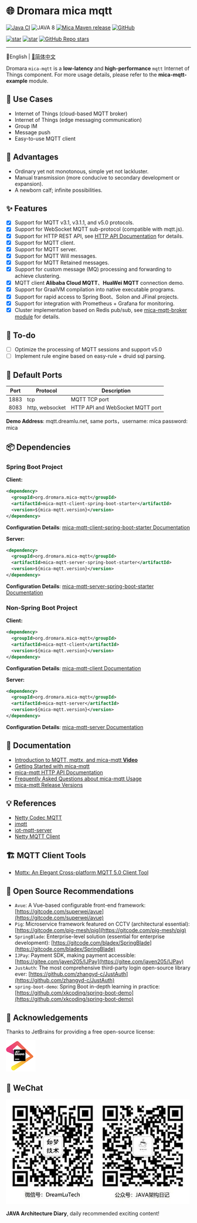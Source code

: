 # 🌐 Dromara mica mqtt
[![Java CI](https://github.com/dromara/mica-mqtt/workflows/Java%20CI/badge.svg)](https://github.com/dromara/mica-mqtt/actions)
![JAVA 8](https://img.shields.io/badge/JDK-1.8+-brightgreen.svg)
[![Mica Maven release](https://img.shields.io/maven-central/v/org.dromara.mica-mqtt/mica-mqtt-codec?style=flat-square)](https://central.sonatype.com/artifact/org.dromara.mica-mqtt/mica-mqtt-codec/versions)
[![GitHub](https://img.shields.io/github/license/dromara/mica-mqtt.svg?style=flat-square)](https://github.com/dromara/mica-mqtt/blob/master/LICENSE)

[![star](https://gitcode.com/dromara/mica-mqtt/star/badge.svg)](https://gitcode.com/dromara/mica-mqtt)
[![star](https://gitee.com/dromara/mica-mqtt/badge/star.svg?theme=dark)](https://gitee.com/dromara/mica-mqtt/stargazers)
[![GitHub Repo stars](https://img.shields.io/github/stars/dromara/mica-mqtt?label=Github%20Stars)](https://github.com/dromara/mica-mqtt)

---

📖English | [📖简体中文](README.md)

Dromara `mica-mqtt` is a **low-latency** and **high-performance** `mqtt` Internet of Things component. For more usage details, please refer to the **mica-mqtt-example** module.

## 🍱 Use Cases

- Internet of Things (cloud-based MQTT broker)
- Internet of Things (edge messaging communication)
- Group IM
- Message push
- Easy-to-use MQTT client

## 🚀 Advantages
- Ordinary yet not monotonous, simple yet not lackluster.
- Manual transmission (more conducive to secondary development or expansion).
- A newborn calf; infinite possibilities.

## ✨ Features
- [x] Support for MQTT v3.1, v3.1.1, and v5.0 protocols.
- [x] Support for WebSocket MQTT sub-protocol (compatible with mqtt.js).
- [x] Support for HTTP REST API, see [HTTP API Documentation](docs/http-api.md) for details.
- [x] Support for MQTT client.
- [x] Support for MQTT server.
- [x] Support for MQTT Will messages.
- [x] Support for MQTT Retained messages.
- [x] Support for custom message (MQ) processing and forwarding to achieve clustering.
- [x] MQTT client **Alibaba Cloud MQTT**、**HuaWei MQTT** connection demo.
- [x] Support for GraalVM compilation into native executable programs.
- [x] Support for rapid access to Spring Boot、Solon and JFinal projects.
- [x] Support for integration with Prometheus + Grafana for monitoring.
- [x] Cluster implementation based on Redis pub/sub, see [mica-mqtt-broker module](mica-mqtt-broker) for details.

## 🌱 To-do

- [ ] Optimize the processing of MQTT sessions and support v5.0
- [ ] Implement rule engine based on easy-rule + druid sql parsing.

## 🚨 Default Ports

| Port | Protocol        | Description                      |
| ---- | --------------- | -------------------------------- |
| 1883 | tcp             | MQTT TCP port                    |
| 8083 | http, websocket | HTTP API and WebSocket MQTT port |

**Demo Address**: mqtt.dreamlu.net, same ports，username: mica password: mica

## 📦️ Dependencies

### Spring Boot Project
**Client:**
```xml
<dependency>
  <groupId>org.dromara.mica-mqtt</groupId>
  <artifactId>mica-mqtt-client-spring-boot-starter</artifactId>
  <version>${mica-mqtt.version}</version>
</dependency>
```

**Configuration Details**: [mica-mqtt-client-spring-boot-starter Documentation](starter/mica-mqtt-client-spring-boot-starter/README.md)

**Server:**
```xml
<dependency>
  <groupId>org.dromara.mica-mqtt</groupId>
  <artifactId>mica-mqtt-server-spring-boot-starter</artifactId>
  <version>${mica-mqtt.version}</version>
</dependency>
```

**Configuration Details**: [mica-mqtt-server-spring-boot-starter Documentation](starter/mica-mqtt-server-spring-boot-starter/README.md)

### Non-Spring Boot Project

**Client:**
```xml
<dependency>
  <groupId>org.dromara.mica-mqtt</groupId>
  <artifactId>mica-mqtt-client</artifactId>
  <version>${mica-mqtt.version}</version>
</dependency>
```

**Configuration Details**: [mica-mqtt-client Documentation](mica-mqtt-client/README.md)

**Server:**
```xml
<dependency>
  <groupId>org.dromara.mica-mqtt</groupId>
  <artifactId>mica-mqtt-server</artifactId>
  <version>${mica-mqtt.version}</version>
</dependency>
```

**Configuration Details**: [mica-mqtt-server Documentation](mica-mqtt-server/README.md)

## 📝 Documentation
- [Introduction to MQTT, mqttx, and mica-mqtt **Video**](https://www.bilibili.com/video/BV1wv4y1F7Av/)
- [Getting Started with mica-mqtt](example/README.md)
- [mica-mqtt HTTP API Documentation](docs/http-api.md)
- [Frequently Asked Questions about mica-mqtt Usage](https://gitee.com/596392912/mica-mqtt/issues/I45GO7)
- [mica-mqtt Release Versions](CHANGELOG.md)

## 💡 References
- [Netty Codec MQTT](https://github.com/netty/netty/tree/4.1/codec-mqtt)
- [jmqtt](https://github.com/Cicizz/jmqtt)
- [iot-mqtt-server](https://gitee.com/recallcode/iot-mqtt-server)
- [Netty MQTT Client](https://github.com/jetlinks/netty-mqtt-client)

## 🏗️ MQTT Client Tools
- [Mqttx: An Elegant Cross-platform MQTT 5.0 Client Tool](https://mqttx.app)

## 🍻 Open Source Recommendations
- `Avue`: A Vue-based configurable front-end framework: [https://gitcode.com/superwei/avue](https://gitcode.com/superwei/avue)
- `Pig`: Microservice framework featured on CCTV (architectural essential): [https://gitcode.com/pig-mesh/pig](https://gitcode.com/pig-mesh/pig)
- `SpringBlade`: Enterprise-level solution (essential for enterprise development): [https://gitcode.com/bladex/SpringBlade](https://gitcode.com/bladex/SpringBlade)
- `IJPay`: Payment SDK, making payment accessible: [https://gitee.com/javen205/IJPay](https://gitee.com/javen205/IJPay)
- `JustAuth`: The most comprehensive third-party login open-source library ever: [https://github.com/zhangyd-c/JustAuth](https://github.com/zhangyd-c/JustAuth)
- `spring-boot-demo`: Spring Boot in-depth learning in practice: [https://github.com/xkcoding/spring-boot-demo](https://github.com/xkcoding/spring-boot-demo)

## 💚 Acknowledgements
Thanks to JetBrains for providing a free open-source license:

[![JetBrains](docs/img/jetbrains.png)](https://www.jetbrains.com/?from=mica-mqtt)

## 📱 WeChat

![DreamLuTech](docs/img/dreamlu-weixin.jpg)

**JAVA Architecture Diary**, daily recommended exciting content!
